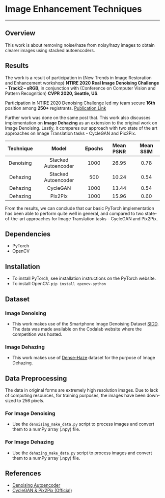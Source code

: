 # Image Enhancement Techniques

***
## Overview
This work is about removing noise/haze from noisy/hazy images to obtain clearer images using stacked autoencoders.

## Results

The work is a result of participation in (New Trends in Image Restoration and Enhancement workshop) **NTIRE 2020 Real Image Denoising Challenge - Track2 – sRGB**, in conjunction with (Conference on Computer Vision and Pattern Recognition) **CVPR 2020, Seattle, US**.

Participation in NTIRE 2020 Denoising Challenge led my team secure **16th** position among **250+** registrants. [Publication Link](https://arxiv.org/abs/2005.04117)

Further work was done on the same post that. This work also discusses implementation on **Image Dehazing** as an extension to the original work on Image Denoising. Lastly, it compares our approach with two state of the art approaches on Image Translation tasks - CycleGAN and Pix2Pix. 

| Technique | Model  | Epochs | Mean PSNR | Mean SSIM |
| :---:   | :-: | :-: | :-: | :-: |
| Denoising | Stacked Autoencoder | 1000 | 26.95 | 0.78 |
| Dehazing | Stacked Autoencoder | 500 | 10.24 | 0.54 |
| Dehazing | CycleGAN | 1000 | 13.44 | 0.54 |
| Dehazing | Pix2Pix | 1000 | 15.96 | 0.60 |

From the results, we can conclude that our basic PyTorch implementation has been able to perform quite well in general, and compared to two state-of-the-art approaches for Image Translation tasks - CycleGAN and Pix2Pix.

## Dependencies
 - PyTorch
 - OpenCV
 
 ## Installation
 - To install PyTorch, see installation instructions on the PyTorch website.
 - To install OpenCV: `pip install opencv-python`
 
## Dataset

### Image Denoising
- This work makes use of the Smartphone Image Denoising Dataset [SIDD](https://www.eecs.yorku.ca/~kamel/sidd/). The data was made available on the Codalab website where the competition was hosted.

### Image Dehazing
- This work makes use of [Dense-Haze](https://arxiv.org/abs/1904.02904) dataset for the purpose of Image Dehazing. 

## Data Preprocessing
The data in original forms are extremely high resolution images. Due to lack of computing resources, for training purposes, the images have been down-sized to 256 pixels.

### For Image Denoising
- Use the `denoising_make_data.py` script to process images and convert them to a numPy array (.npy) file.

### For Image Dehazing
- Use the `dehazing_make_data.py` script to process images and convert them to a numPy array (.npy) file. 

## References
* [Denoising Autoencoder](https://github.com/GunhoChoi/Kind-PyTorch-Tutorial/blob/master/07_Denoising_Autoencoder/Denoising_Autoencoder.ipynb)
* [CycleGAN & Pix2Pix (Official)](https://github.com/junyanz/pytorch-CycleGAN-and-pix2pix)

 

